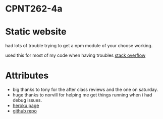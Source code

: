 # CPNT262-4a
# Static website


had lots of trouble trying to get a npm module of your choose working.

used this for most of my code when having troubles [stack overflow](https://stackoverflow.com/)



# Attributes 
* big thanks to tony for the after class reviews and the one on saturday. 
* huge thanks to norvill for helping me get things running when i had debug issues. 
* [heroku page](https://cpnt2624a.herokuapp.com/)
* [github repo](https://github.com/michaelhintz16/CPNT262-4a)
